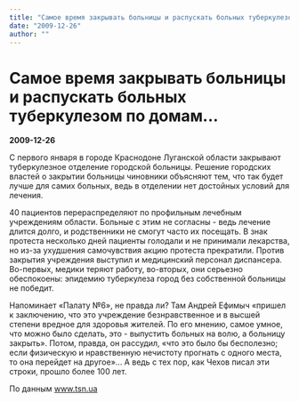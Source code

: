```yaml
---
title: "Самое время закрывать больницы и распускать больных туберкулезом по домам..."
date: "2009-12-26"
author: ""
---
```


# Самое время закрывать больницы и распускать больных туберкулезом по домам...

**2009-12-26** 

С первого января в городе Краснодоне Луганской области закрывают туберкулезное отделение городской больницы. Решение городских властей о закрытии больницы чиновники объясняют тем, что так будет лучше для самих больных, ведь в отделении нет достойных условий для лечения.

40 пациентов перераспределяют по профильным лечебным учреждениям области. Больные с этим не согласны - ведь лечение длится долго, и родственники не смогут часто их посещать. В знак протеста несколько дней пациенты голодали и не принимали лекарства, но из-за ухудшения самочувствия акцию протеста прекратили. Против закрытия учреждения выступил и медицинский персонал диспансера. Во-первых, медики теряют работу, во-вторых, они серьезно обеспокоены: эпидемию туберкулеза город без собственной больницы не победит.

Напоминает «Палату №6», не правда ли? Там Андрей Ефимыч «пришел к заключению, что это учреждение безнравственное и в высшей степени вредное для здоровья жителей. По его мнению, самое умное, что можно было сделать, это - выпустить больных на волю, а больницу закрыть». Потом, правда, он рассудил, «что это было бы бесполезно; если физическую и нравственную нечистоту прогнать с одного места, то она перейдет на другое»... А ведь с тех пор, как Чехов писал эти строки, прошло более 100 лет.

По данным www.tsn.ua